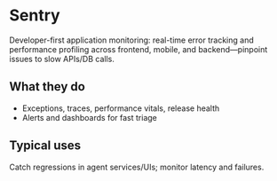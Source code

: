 # Sentry

Developer-first application monitoring: real-time error tracking and performance profiling across frontend, mobile, and backend—pinpoint issues to slow APIs/DB calls.

## What they do
- Exceptions, traces, performance vitals, release health
- Alerts and dashboards for fast triage

## Typical uses
Catch regressions in agent services/UIs; monitor latency and failures.
